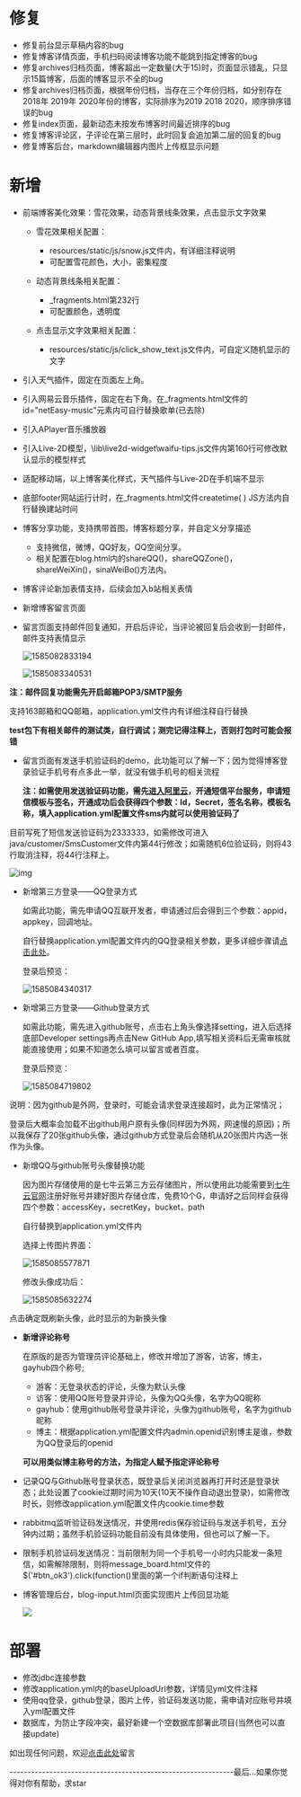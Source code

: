 # 修复

- 修复前台显示草稿内容的bug
- 修复博客详情页面，手机扫码阅读博客功能不能跳到指定博客的bug
- 修复archives归档页面，博客超出一定数量(大于15)时，页面显示错乱，只显示15篇博客，后面的博客显示不全的bug
- 修复archives归档页面，根据年份归档，当存在三个年份归档，如分别存在2018年 2019年 2020年份的博客，实际排序为2019 2018 2020，顺序排序错误的bug
- 修复index页面，最新动态未按发布博客时间最近排序的bug
- 修复博客评论区，子评论在第三层时，此时回复会追加第二层的回复的bug
- 修复博客后台，markdown编辑器内图片上传框显示问题
# 新增

- 前端博客美化效果：雪花效果，动态背景线条效果，点击显示文字效果

  - 雪花效果相关配置：
    - resources/static/js/snow.js文件内，有详细注释说明
    - 可配置雪花颜色，大小，密集程度

  - 动态背景线条相关配置：
    - _fragments.html第232行
    - 可配置颜色，透明度

  - 点击显示文字效果相关配置：
    - resources/static/js/click_show_text.js文件内，可自定义随机显示的文字

- 引入天气插件，固定在页面左上角。

- 引入网易云音乐插件，固定在右下角。在_fragments.html文件的id="netEasy-music"元素内可自行替换歌单(已去除)

- 引入APlayer音乐播放器

- 引入Live-2D模型，\lib\live2d-widget\waifu-tips.js文件内第160行可修改默认显示的模型样式

- 适配移动端，以上博客美化样式，天气插件与Live-2D在手机端不显示

- 底部footer网站运行计时，在_fragments.html文件createtime( ) JS方法内自行替换建站时间

- 博客分享功能，支持携带首图，博客标题分享，并自定义分享描述

  - 支持微信，微博，QQ好友，QQ空间分享。
  - 相关配置在blog.html内的shareQQ()，shareQQZone()，shareWeiXin()，sinaWeiBo()方法内。

- 博客评论新加表情支持，后续会加入b站相关表情

- 新增博客留言页面

- 留言页面支持邮件回复通知，开启后评论，当评论被回复后会收到一封邮件，邮件支持表情显示

  ![1585082833194](http://cdn.xiongsihao.com/1585082833194.png)

  ![1585083340531](http://cdn.xiongsihao.com/1585083340531.png)

**注：邮件回复功能需先开启邮箱POP3/SMTP服务**

支持163邮箱和QQ邮箱，application.yml文件内有详细注释自行替换

**test包下有相关邮件的测试类，自行调试；测完记得注释上，否则打包时可能会报错**

- 留言页面有发送手机验证码的demo，此功能可以了解一下；因为觉得博客登录验证手机号有点多此一举，就没有做手机号的相关流程

  **注：如需使用发送验证码功能，需先[进入阿里云](https://account.aliyun.com/login/login.htm)，开通短信平台服务，申请短信模板与签名，开通成功后会获得四个参数：Id，Secret，签名名称，模板名称，填入application.yml配置文件sms内就可以使用验证码了**

目前写死了短信发送验证码为2333333，如需修改可进入java/customer/SmsCustomer文件内第44行修改；如需随机6位验证码，则将43行取消注释，将44行注释上。

![img](http://cdn.xiongsihao.com/AFC7CAFD8B562908EAAC5192A201E133.jpg)

- 新增第三方登录——QQ登录方式

  如需此功能，需先申请QQ互联开发者，申请通过后会得到三个参数：appid，appkey，回调地址。

  自行替换application.yml配置文件内的QQ登录相关参数，更多详细步骤请[点击此处](http://xiongsihao.com/blog/37)。

  登录后预览：

  ![1585084340317](http://cdn.xiongsihao.com/1585084340317.png)

- 新增第三方登录——Github登录方式

  如需此功能，需先进入github账号，点击右上角头像选择setting，进入后选择底部Developer settings再点击New GitHub App,填写相关资料后无需审核就能直接使用；如果不知道怎么填可以留言或者百度。

  登录后预览：

  ![1585084719802](http://cdn.xiongsihao.com/1585084719802.png)

说明：因为github是外网，登录时，可能会请求登录连接超时，此为正常情况；

登录后大概率会加载不出github用户原有头像(同样因为外网，网速慢的原因)；所以我保存了20张github头像，通过github方式登录后会随机从20张图片内选一张作为头像。

- 新增QQ与github账号头像替换功能

  因为图片存储使用的是七牛云第三方云存储图片，所以使用此功能需要到[七牛云官网](https://portal.qiniu.com/)注册好账号并建好图片存储仓库，免费10个G，申请好之后同样会获得四个参数：accessKey，secretKey，bucket，path

  自行替换到application.yml文件内

  选择上传图片界面：

  ![1585085577871](http://cdn.xiongsihao.com/1585085577871.png)

  修改头像成功后：

  ![1585085632274](http://cdn.xiongsihao.com/1585085632274.png)

点击确定既刷新头像，此时显示的为新换头像

- **新增评论称号**

  在原版的是否为管理员评论基础上，修改并增加了游客，访客，博主，gayhub四个称号;

  - 游客：无登录状态的评论，头像为默认头像
  - 访客：使用QQ账号登录并评论，头像为QQ头像，名字为QQ昵称
  - gayhub：使用github账号登录并评论，头像为github账号，名字为github昵称
  - 博主：根据application.yml配置文件内admin.openid识别博主是谁，参数为QQ登录后的openid

  **可以用类似博主称号的方法，为指定人赋予指定评论称号**

- 记录QQ与Github账号登录状态，既登录后关闭浏览器再打开时还是登录状态；此处设置了cookie过期时间为10天(10天不操作自动退出登录)，如需修改时长，则修改application.yml配置文件内cookie.time参数

  

- rabbitmq监听验证码发送情况，并使用redis保存验证码与发送手机号，五分钟内过期；虽然手机验证码功能目前没有具体使用，但也可以了解一下。

- 限制手机验证码发送情况：当前限制为同一个手机号一小时内只能发一条短信，如需解除限制，则将message_board.html文件的$('#btn_ok3').click(function()里面的第一个if判断语句注释上

- 博客管理后台，blog-input.html页面实现图片上传回显功能

  ![](http://cdn.xiongsihao.com/202005252121_78.png)

# 部署

- 修改jdbc连接参数
- 修改application.yml内的baseUploadUrl参数，详情见yml文件注释
- 使用qq登录，github登录，图片上传，验证码发送功能，需申请对应账号并填入yml配置文件
- 数据库，为防止字段冲突，最好新建一个空数据库部署此项目(当然也可以直接update)

如出现任何问题，欢迎[点击此处](http://xiongsihao.com/Messages)留言

--------------------------------------------------------------最后...如果你觉得对你有帮助，求star